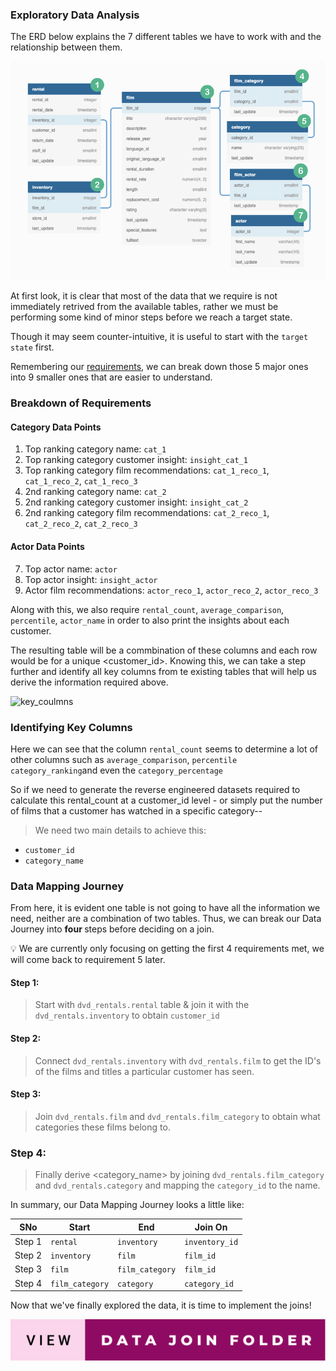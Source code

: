 ### Exploratory Data Analysis

The ERD below explains the 7 different tables we have to work with and the relationship between them. 

<p align="center">
  <img width="650" height="350" src="https://github.com/iaks23/Marketing-Analytics-Case-Study/blob/main/images/ERD.png">
</p>

At first look, it is clear that most of the data that we require is not immediately retrived from the available tables, rather we must be performing some kind of minor steps before we reach a target state. 

Though it may seem counter-intuitive, it is useful to start with the <code>target state</code> first.
  
Remembering our [requirements](https://github.com/iaks23/Marketing-Analytics-Case-Study#reqs), we can break down those 5 major ones into 9 smaller ones that are easier to understand.

### Breakdown of Requirements

#### Category Data Points

1. Top ranking category name: <code>cat_1</code>
2. Top ranking category customer insight: <code>insight_cat_1</code>
3. Top ranking category film recommendations: <code>cat_1_reco_1</code>, <code>cat_1_reco_2</code>, <code>cat_1_reco_3</code>
4. 2nd ranking category name: <code>cat_2</code>
5. 2nd ranking category customer insight: <code>insight_cat_2</code>
6. 2nd ranking category film recommendations: <code>cat_2_reco_1</code>, <code>cat_2_reco_2</code>, <code>cat_2_reco_3</code>

#### Actor Data Points

7. Top actor name: <code>actor</code>
8. Top actor insight: <code>insight_actor</code>
9. Actor film recommendations: <code>actor_reco_1</code>, <code>actor_reco_2</code>, <code>actor_reco_3</code>

Along with this, we also require <code>rental_count</code>, <code>average_comparison</code>, <code>percentile</code>, <code>actor_name</code> in order to also print the insights about each customer.

The resulting table will be a commbination of these columns and each row would be for a unique <customer_id>. Knowing this, we can take a step further and identify all key columns from te existing tables that will help us derive the information required above. 

![key_coulmns]()

### Identifying Key Columns

Here we can see that the column <code>rental_count</code> seems to determine a lot of other columns such as <code>average_comparison</code>, <code>percentile</code> <code>category_ranking</code>and even the <code>category_percentage</code>

So if we need to generate the reverse engineered datasets required to calculate this rental_count at a customer_id level - or simply put the number of films that a customer has watched in a specific category--

> We need two main details to achieve this:
* <code>customer_id</code>
* <code>category_name</code>

### Data Mapping Journey

From here, it is evident one table is not going to have all the information we need, neither are a combination of two tables. Thus, we can break our Data Journey into <strong> four </strong> steps before deciding on a join. 

💡 We are currently only focusing on getting the first 4 requirements met, we will come back to requirement 5 later.

#### Step 1:

> Start with <code>dvd_rentals.rental</code> table & join it with the <code>dvd_rentals.inventory</code> to obtain <code>customer_id</code>

#### Step 2:

> Connect <code>dvd_rentals.inventory</code> with <code>dvd_rentals.film</code> to get the ID's of the films and titles a particular customer has seen. 

#### Step 3:

> Join <code>dvd_rentals.film</code> and <code>dvd_rentals.film_category</code> to obtain what categories these films belong to. 

### Step 4:

> Finally derive <category_name> by joining <code>dvd_rentals.film_category</code> and <code>dvd_rentals.category</code> and mapping the <code>category_id</code> to the name. 


In summary, our Data Mapping Journey looks a little like:


|SNo|Start|End|Join On|
|---|---|---|---|
|Step 1|<code>rental</code>|<code>inventory</code>|<code>inventory_id</code>|
|Step 2|<code>inventory</code>|<code>film</code>|<code>film_id</code>|
|Step 3|<code>film</code>|<code>film_category</code>|<code>film_id</code>|
|Step 4|<code>film_category</code>|<code>category</code>|<code>category_id</code>|


Now that we've finally explored the data, it is time to implement the joins!

[![data_join](https://github.com/iaks23/Marketing-Analytics-Case-Study/blob/main/images/view-data-join-folder.svg)]()


